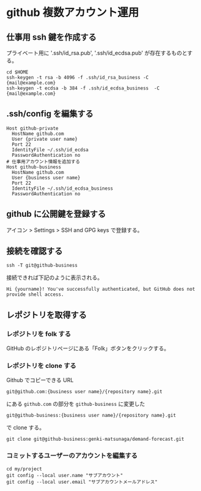 # github 複数アカウント運用

## 仕事用 ssh 鍵を作成する

プライベート用に '.ssh/id_rsa.pub', '.ssh/id_ecdsa.pub' が存在するものとする。

```
cd $HOME
ssh-keygen -t rsa -b 4096 -f .ssh/id_rsa_business -C {mail@example.com}
ssh-keygen -t ecdsa -b 384 -f .ssh/id_ecdsa_business  -C {mail@example.com}
```

## .ssh/config を編集する

```
Host github-private
  HostName github.com
  User {private user name}
  Port 22
  IdentityFile ~/.ssh/id_ecdsa
  PasswordAuthentication no
# 仕事用アカウント情報を追加する
Host github-business
  HostName github.com
  User {business user name}
  Port 22
  IdentityFile ~/.ssh/id_ecdsa_business
  PasswordAuthentication no
```

## github に公開鍵を登録する

アイコン > Settings > SSH and GPG keys で登録する。

## 接続を確認する

```
ssh -T git@github-business
```

接続できれば下記のように表示される。

```
Hi {yourname}! You've successfully authenticated, but GitHub does not provide shell access.
```

## レポジトリを取得する

### レポジトリを folk する

GitHub のレポジトリページにある「Folk」ボタンをクリックする。

### レポジトリを clone する

Github でコピーできる URL 

`git@github.com:{business user name}/{repository name}.git`

にある `github.com` の部分を `github-business` に変更した

`git@github-business:{business user name}/{repository name}.git`

で clone する。

```
git clone git@github-business:genki-matsunaga/demand-forecast.git
```

### コミットするユーザーのアカウントを編集する

```
cd my/project
git config --local user.name "サブアカウント"
git config --local user.email "サブアカウントメールアドレス"
```
